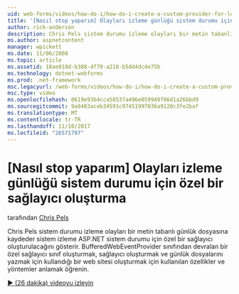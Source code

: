 ```yaml
---
uid: web-forms/videos/how-do-i/how-do-i-create-a-custom-provider-for-logging-health-monitoring-events
title: '[Nasıl stop yaparım] Olayları izleme günlüğü sistem durumu için özel bir sağlayıcı oluşturma | Microsoft Docs'
author: rick-anderson
description: Chris Pels sistem durumu izleme olayları bir metin tabanlı günlük dosyasına kaydeder sistem izleme ASP.NET sistem durumu için özel bir sağlayıcı oluşturulacağını gösterir. Le...
ms.author: aspnetcontent
manager: wpickett
ms.date: 11/06/2008
ms.topic: article
ms.assetid: 18ae018d-b388-4f79-a218-b5dd4dc4e75b
ms.technology: dotnet-webforms
ms.prod: .net-framework
msc.legacyurl: /web-forms/videos/how-do-i/how-do-i-create-a-custom-provider-for-logging-health-monitoring-events
msc.type: video
ms.openlocfilehash: 0619e93b4cca58537a496e059949f86d1a26bbd9
ms.sourcegitcommit: 9a9483aceb34591c97451997036a9120c3fe2baf
ms.translationtype: MT
ms.contentlocale: tr-TR
ms.lasthandoff: 11/10/2017
ms.locfileid: "26571797"
---
```

<a name="how-do-i-create-a-custom-provider-for-logging-health-monitoring-events"></a>[Nasıl stop yaparım] Olayları izleme günlüğü sistem durumu için özel bir sağlayıcı oluşturma
====================
tarafından [Chris Pels](https://twitter.com/chrispels)

Chris Pels sistem durumu izleme olayları bir metin tabanlı günlük dosyasına kaydeder sistem izleme ASP.NET sistem durumu için özel bir sağlayıcı oluşturulacağını gösterir. BufferedWebEventProvider sınıfından devralan bir özel sağlayıcı sınıf oluşturmak, sağlayıcı oluşturmak ve günlük dosyalarını yazmak için kullandığı bir web sitesi oluşturmak için kullanılan özellikler ve yöntemler anlamak öğrenin.

[&#9654; (26 dakika) videoyu izleyin](https://channel9.msdn.com/Blogs/ASP-NET-Site-Videos/how-do-i-create-a-custom-provider-for-logging-health-monitoring-events)
